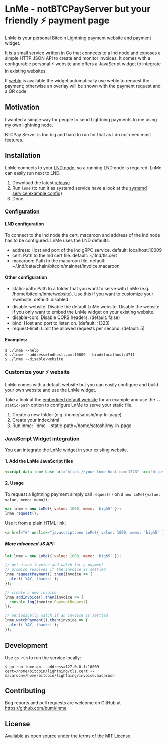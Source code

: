 # LnMe - notBTCPayServer but your friendly ⚡ payment page

LnMe is your personal Bitcoin Lightning payment website and payment widget.

It is a small service written in Go that connects to a lnd node and exposes a simple HTTP JSON API to create and monitor invoices. 
It comes with a configurable personal ⚡ website and offers a JavaScript widget to integrate in existing websites.

If [webln](https://github.com/wbobeirne/webln) is available the widget automatically use webln to request the payment; 
otherwise an overlay will be shown with the payment request and a QR code.

## Motivation

I wanted a simple way for people to send Lightning payments to me using my own lightning node.

BTCPay Server is too big and hard to run for that as I do not need most features.


## Installation

LnMe connects to your [LND node](https://github.com/lightningnetwork/lnd/blob/master/docs/INSTALL.md), so a running LND node is required. 
LnMe can easily run next to LND.

1. Download the latest [release](https://github.com/bumi/lntip/releases)
2. Run `lnme` (to run it as systemd service have a look at the [systemd service example config](https://github.com/bumi/lntip/blob/master/examples/invoices-proxy.service))
3. Done.

### Configuration

#### LND configuration

To connect to the lnd node the cert, macaroon and address of the lnd node has to be configured. LnMe uses the LND defaults.

* address: Host and port of the lnd gRPC service. default: localhost:10009
* cert: Path to the lnd cert file. default: ~/.lnd/tls.cert
* macaroon: Path to the macaroon file. default: ~/.lnd/data/chain/bitcoin/mainnet/invoice.macaroon

#### Other configuration

* static-path: Path to a folder that you want to serve with LnMe (e.g. /home/bitcoin/lnme/website). Use this if you want to customize your ⚡website. default: disabled
* disable-website: Disable the default LnMe website. Disable the website if you only want to embed the LnMe widget on your existing website.
* disable-cors: Disable CORS headers. (default: false)
* bind: Host and port to listen on. (default: :1323)
* request-limit: Limit the allowed requests per second. (default: 5)

#### Examples:

    $ ./lnme --help
    $ ./lnme --address=lndhost.com:10009 --bind=localhost:4711
    $ ./lnme --disable-website


### Customize your ⚡ website

LnMe comes with a default website but you can easily configure and build your own website and use the LnMe widget.

Take a look at the [embedded default website](https://github.com/bumi/lntip/blob/master/files/root/index.html) for an example and use the `--static-path` option to configure LnMe to serve your static file.

1. Create a new folder (e.g. /home/satoshi/my-ln-page)
2. Create your index.html
3. Run lnme: `lnme --static-path=/home/satoshi/my-ln-page


### JavaScript Widget integration

You can integrate the LnMe widget in your existing website.

#### 1. Add the LnMe JavaScript files

```html
<script data-lnme-base-url="https://your-lnme-host.com:1323" src="https://your-lnme-host.com/lnme/lnme.js"></script>
```

#### 2. Usage

To request a lightning payment simply call `request()` on a `new LnMe({value: value, memo: memo})`:

```js
var lnme = new LnMe({ value: 1000, memo: 'high5' });
lnme.request();
```

Use it from a plain HTML link:

```html
<a href="#" onclick="javascript:new LnMe({ value: 1000, memo: 'high5' }).request();return false;">Tip me</a>
```

##### More advanced JS API:

```js
let lnme = new LnMe({ value: 1000, memo: 'high5' });

// get a new invoice and watch for a payment
// promise resolves if the invoice is settled
lnme.requestPayment().then(invoice => {
  alert('YAY, thanks!');
});

// create a new invoice
lnme.addInvoice().then(invoice => {
  console.log(invoice.PaymentRequest)
});

// periodically watch if an invoice is settled
lnme.watchPayment().then(invoice => {
  alert('YAY, thanks!');
});

```

## Development

Use `go run` to ron the service locally:

    $ go run lnme.go --address=127.0.0.1:10009 --cert=/home/bitcoin/lightning/tls.cert --macaroon=/home/bitcoin/lightning/invoice.macaroon


## Contributing

Bug reports and pull requests are welcome on GitHub at https://github.com/bumi/lnme

## License

Available as open source under the terms of the [MIT License](http://opensource.org/licenses/MIT).
